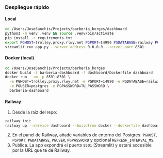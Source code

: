 ### Despliegue rápido

#### Local

```bash
cd /Users/JoseSanchis/Projects/barberia_borges/dashboard
python3 -m venv .venv && source .venv/bin/activate
pip install -r requirements.txt
export PGHOST=trolley.proxy.rlwy.net PGPORT=14990 PGDATABASE=railway PGUSER=postgres PGPASSWORD=iORHsTPrDEkVhuaOrvJIcygpoAvfpkid
streamlit run app.py --server.address 0.0.0.0 --server.port 8501
```

#### Docker (local)

```bash
cd /Users/JoseSanchis/Projects/barberia_borges
docker build -t barberia-dashboard -f dashboard/Dockerfile dashboard
docker run --rm -p 8501:8501 \
  -e PGHOST=trolley.proxy.rlwy.net -e PGPORT=14990 -e PGDATABASE=railway \
  -e PGUSER=postgres -e PGPASSWORD=TU_PASSWORD \
  barberia-dashboard
```

#### Railway

1. Desde la raíz del repo:
```bash
railway init
railway up --service dashboard --buildfrom docker --dockerfile dashboard/Dockerfile
```
2. En el panel de Railway, añade variables de entorno del Postgres: `PGHOST`, `PGPORT`, `PGDATABASE`, `PGUSER`, `PGPASSWORD` y opcional `REFRESH_INTERVAL_MS`.
3. Publica. La app expondrá el puerto `8501` (Streamlit) y estará accesible por la URL que te dé Railway.


